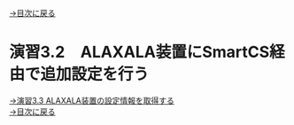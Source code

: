 [→目次に戻る](/README.md)
<br>
# 演習3.2　ALAXALA装置にSmartCS経由で追加設定を行う



[→演習3.3 ALAXALA装置の設定情報を取得する](/3.3-Get_ALAXALA_device_information.md)  
[→目次に戻る](/README.md)
